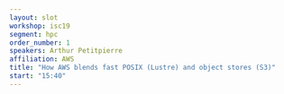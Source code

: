 ```yaml
---
layout: slot
workshop: isc19
segment: hpc
order_number: 1
speakers: Arthur Petitpierre
affiliation: AWS
title: "How AWS blends fast POSIX (Lustre) and object stores (S3)"
start: "15:40"
---
```

